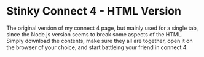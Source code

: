 # Stinky Connect 4 - HTML Version
The original version of my connect 4 page, but mainly used for a single tab, since the Node.js version seems to break some aspects of the HTML.
Simply download the contents, make sure they all are together, open it on the browser of your choice, and start battleing your friend in connect 4.
